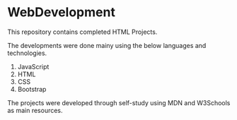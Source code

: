 # WebDevelopment
This repository contains completed HTML Projects.

The developments were done mainy using the below languages and technologies.
1) JavaScript
2) HTML
3) CSS
4) Bootstrap

The projects were developed through self-study using MDN and W3Schools as main resources.
